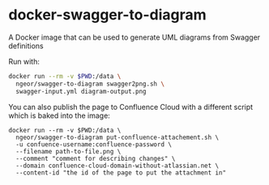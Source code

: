 # docker-swagger-to-diagram

A Docker image that can be used to generate UML diagrams from Swagger
definitions

Run with:

```bash
docker run --rm -v $PWD:/data \
  ngeor/swagger-to-diagram swagger2png.sh \
  swagger-input.yml diagram-output.png
```

You can also publish the page to Confluence Cloud with a different script which
is baked into the image:

```
docker run --rm -v $PWD:/data \
  ngeor/swagger-to-diagram put-confluence-attachement.sh \
  -u confuence-username:confluence-password \
  --filename path-to-file.png \
  --comment "comment for describing changes" \
  --domain confluence-cloud-domain-without-atlassian.net \
  --content-id "the id of the page to put the attachment in"
```
